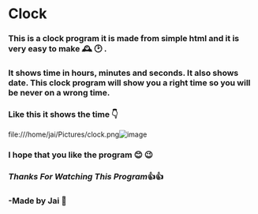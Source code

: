 # Clock
### This is a **clock program** it is made from simple html and it is very easy to make :mantelpiece_clock: :clock2: .
### **It shows time in hours, minutes and seconds. It also shows date.** This clock program will show you a right time so you will be never on a wrong time.
### Like this it shows the time :point_down:
file:///home/jai/Pictures/clock.png![image](https://user-images.githubusercontent.com/79037585/112292025-b2678f80-8cb6-11eb-8012-226db417e054.png)
### I hope that you like the program :blush: :wink:
###  _Thanks For Watching This Program_:+1::thumbsup:
### **-Made by Jai** :boy:
